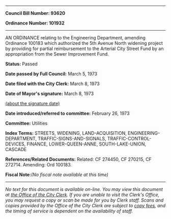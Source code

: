 

********

**Council Bill Number: 93620**
   
**Ordinance Number: 101932**
********

 AN ORDINANCE relating to the Engineering Department, amending Ordinance 100183 which authorized the 5th Avenue North widening project by providing for partial reimbursement to the Arterial City Street Fund by an appropriation from the Sewer Improvement Fund.

**Status:** Passed
   
**Date passed by Full Council:** March 5, 1973
   
**Date filed with the City Clerk:** March 8, 1973
   
**Date of Mayor's signature:** March 8, 1973
   
[(about the signature date)](/~public/approvaldate.htm)
   
   
   
**Date introduced/referred to committee:** February 26, 1973
   
**Committee:** Utilities
   
   
**Index Terms:** STREETS, WIDENING, LAND-ACQUISITION, ENGINEERING-DEPARTMENT, TRAFFIC-SIGNS-AND-SIGNALS, TRAFFIC-CONTROL-DEVICES, FINANCE, LOWER-QUEEN-ANNE, SOUTH-LAKE-UNION, CASCADE

**References/Related Documents:** Related: CF 274450, CF 270215, CF 272714. Amending: Ord 100183.

**Fiscal Note:**_(No fiscal note available at this time)_
********

_No text for this document is available on-line. You may view this document at [the Office of the City Clerk](http://www.seattle.gov/leg/clerk/contactUs.htm). If you are unable to visit the Clerk's Office, you may request a copy or scan be made for you by Clerk staff. Scans and copies provided by the Office of the City Clerk are subject to [copy fees](http://clerk.seattle.gov/~public/clerkfees.htm), and the timing of service is dependent on the availability of staff._

